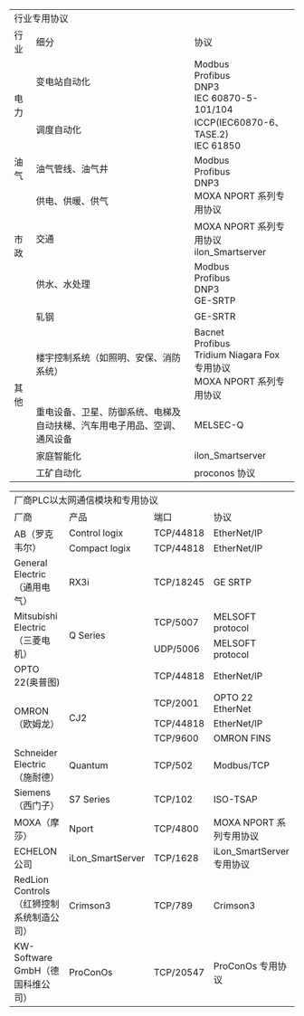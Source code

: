 <table>
	<tr>
		<td colspan="3">行业专用协议</td>
	</tr>
	<tr>
		<td>行业</td>
		<td>细分</td>
		<td>协议</td>
	</tr>
	<tr>
		<td rowspan="2">电力</td>
		<td>变电站自动化</td>
		<td rowspan="2">Modbus<br>Profibus<br>DNP3<br>IEC 60870-5-101/104<br>ICCP(IEC60870-6、TASE.2)<br>IEC 61850</td>
	</tr>
	<tr>
		<td>调度自动化</td>
	</tr>
	<tr>
		<td>油气</td>
		<td>油气管线、油气井</td>
		<td rowspan="2">Modbus<br>Profibus<br>DNP3<br>MOXA NPORT 系列专用协议</td>
	</tr>
	</tr>
	<tr>
		<td rowspan="3">市政</td>
		<td>供电、供暖、供气</td>
	</tr>
	<tr>
		<td>交通</td>
		<td>MOXA NPORT 系列专用协议<br>ilon_Smartserver</td>
	</tr>
	<tr>
		<td>供水、水处理</td>
		<td>Modbus<br>Profibus<br>DNP3<br>GE-SRTP</td>
	</tr>
	<tr>
		<td rowspan="5">其他</td>
		<td>轧钢</td>
		<td>GE-SRTR</td>
	</tr>
	<tr>
		<td>楼宇控制系统（如照明、安保、消防系统）</td>
		<td>Bacnet<br>Profibus<br>Tridium Niagara Fox 专用协议<br>MOXA NPORT 系列专用协议</td>
	</tr>
	<tr>
		<td>重电设备、卫星、防御系统、电梯及自动扶梯、汽车用电子用品、空调、通风设备</td>
		<td>MELSEC-Q</td>
	</tr>
	<tr>
		<td>家庭智能化</td>
		<td>ilon_Smartserver</td>
	</tr>
	<tr>
		<td>工矿自动化</td>
		<td>proconos 协议</td>
	</tr>
</table>
<table>
	<tr>
		<td colspan="4">厂商PLC以太网通信模块和专用协议</td>
	</tr>
	<tr>
		<td>厂商</td>
		<td>产品</td>
		<td>端口</td>
		<td>协议</td>
	</tr>
	<tr>
		<td rowspan="2">AB（罗克韦尔）</td>
		<td>Control logix</td>
		<td>TCP/44818</td>
		<td>EtherNet/IP</td>
	</tr>
	<tr>
		<td>Compact logix</td>
		<td>TCP/44818</td>
		<td>EtherNet/IP</td>
	</tr>
	<tr>
		<td>General Electric（通用电气）</td>
		<td>RX3i</td>
		<td>TCP/18245</td>
		<td>GE SRTP</td>
	</tr>
	<tr>
		<td rowspan="2">Mitsubishi Electric（三菱电机）</td>
		<td rowspan="2">Q Series</td>
		<td>TCP/5007</td>
		<td>MELSOFT protocol</td>
	</tr>
	<tr>
		<td>UDP/5006</td>
		<td>MELSOFT protocol</td>
	</tr>
	<tr>
		<td>OPTO 22(奥普图)</td>
		<td></td>
		<td>TCP/44818</td>
		<td>EtherNet/IP</td>
	</tr>
	<tr>
		<td rowspan="3">OMRON（欧姆龙）</td>
		<td rowspan="3">CJ2</td>
		<td>TCP/2001</td>
		<td>OPTO 22 EtherNet</td>
	</tr>
	<tr>
		<td>TCP/44818</td>
		<td>EtherNet/IP</td>
	</tr>
	<tr>
		<td>TCP/9600</td>
		<td>OMRON FINS</td>
	</tr>
	<tr>
		<td>Schneider Electric（施耐德）</td>
		<td>Quantum</td>
		<td>TCP/502</td>
		<td>Modbus/TCP</td>
	</tr>
	<tr>
		<td>Siemens（西门子）</td>
		<td>S7 Series</td>
		<td>TCP/102</td>
		<td>ISO-TSAP</td>
	</tr>
	<tr>
		<td>MOXA（摩莎）</td>
		<td>Nport</td>
		<td>TCP/4800</td>
		<td>MOXA NPORT 系列专用协议</td>
	</tr>
	<tr>
		<td>ECHELON公司</td>
		<td>iLon_SmartServer</td>
		<td>TCP/1628</td>
		<td>iLon_SmartServer 专用协议</td>
	</tr>
	<tr>
		<td>RedLion Controls（红狮控制系统制造公司）</td>
		<td>Crimson3</td>
		<td>TCP/789</td>
		<td>Crimson3</td>
	</tr>
	<tr>
		<td>KW-Software GmbH（德国科维公司）</td>
		<td>ProConOs</td>
		<td>TCP/20547</td>
		<td>ProConOs 专用协议</td>
	</tr>
</table>
